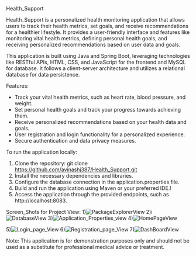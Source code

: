 Health_Support

Health_Support is a personalized health monitoring application that allows users to track their health metrics, set goals, and receive recommendations for a healthier lifestyle. It provides a user-friendly interface and features like monitoring vital health metrics, defining personal health goals, and receiving personalized recommendations based on user data and goals.

This application is built using Java and Spring Boot, leveraging technologies like RESTful APIs, HTML, CSS, and JavaScript for the frontend and MySQL for database. It follows a client-server architecture and utilizes a relational database for data persistence.

Features:
- Track your vital health metrics, such as heart rate, blood pressure, and weight.
- Set personal health goals and track your progress towards achieving them.
- Receive personalized recommendations based on your health data and goals.
- User registration and login functionality for a personalized experience.
- Secure authentication and data privacy measures.

To run the application locally:
1. Clone the repository: git clone https://github.com/avinashj387/Health_Support.git
2. Install the necessary dependencies and libraries.
3. Configure the database connection in the application.properties file.
4. Build and run the application using Maven or your preferred IDE.!
5. Access the application through the provided endpoints, such as http://localhost:8083.

Screen_Shots for Project View:
1)![PackageExplorerView](https://github.com/avinashj387/Health_Support/assets/117006359/3d358c7b-d387-49d5-8fe9-5219009769a9)
2)i![DatabaseView](https://github.com/avinashj387/Health_Support/assets/117006359/2deb27ac-9a23-4974-91e0-8080893caa93)
3)![Application_Properties_view](https://github.com/avinashj387/Health_Support/assets/117006359/d9abe581-f152-4104-98fe-44241e571c1a)
4)![HomePageView](https://github.com/avinashj387/Health_Support/assets/117006359/8ec215b5-2901-4f06-9302-6166b56cf4b4)

5)![Login_page_View](https://github.com/avinashj387/Health_Support/assets/117006359/cd32824f-72aa-4cf3-a277-6df19b5ab8de)
6)![Registration_page_View](https://github.com/avinashj387/Health_Support/assets/117006359/cd419e75-7c53-40a4-a6d6-b2fe9ef7d43a)
7)![DashBoardView](https://github.com/avinashj387/Health_Support/assets/117006359/6f6c9566-cf4e-4f08-9a38-2bb23cf522f3)

Note: This application is for demonstration purposes only and should not be used as a substitute for professional medical advice or treatment.


